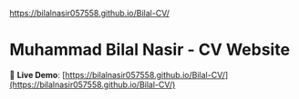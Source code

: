 https://bilalnasir057558.github.io/Bilal-CV/
# Muhammad Bilal Nasir - CV Website

🔗 **Live Demo**: [https://bilalnasir057558.github.io/Bilal-CV/](https://bilalnasir057558.github.io/Bilal-CV/)
